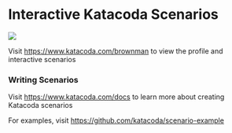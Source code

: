# Interactive Katacoda Scenarios

[![](http://shields.katacoda.com/katacoda/brownman/count.svg)](https://www.katacoda.com/brownman "Get your profile on Katacoda.com")

Visit https://www.katacoda.com/brownman to view the profile and interactive scenarios

### Writing Scenarios
Visit https://www.katacoda.com/docs to learn more about creating Katacoda scenarios

For examples, visit https://github.com/katacoda/scenario-example
